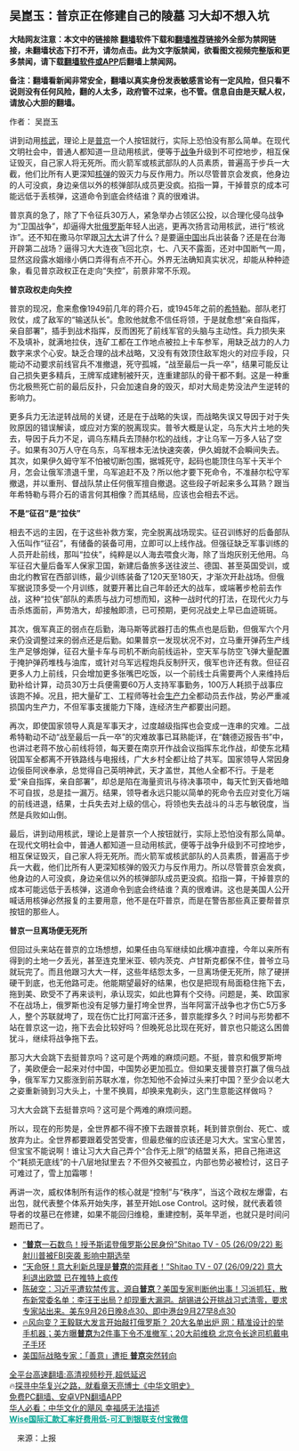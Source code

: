  <!-- 面包屑导航 --> <h2>吴崑玉：普京正在修建自己的陵墓 习大却不想入坑</h2> <p class="notice"><b>大陆网友注意：本文中的链接除 <a href="https://github.com/bannedbook/fanqiang" >翻墙</a>软件下载和<a href="https://github.com/killgcd/justmysocks/blob/master/README.md">翻墙推荐</a>链接外全部为禁网链接，未翻墙状态下打不开，请勿点击。此为文字版禁闻，欲看图文视频完整版和更多禁闻，请下载<a href="https://github.com/bannedbook/fanqiang">翻墙软件或APP</a>后翻墙上禁闻网。</p><p>备注：翻墙看新闻非常安全，翻墙以真实身份发表敏感言论有一定风险，但只看不说则没有任何风险，翻的人太多，政府管不过来，也不管。信息自由是天赋人权，请放心大胆的翻墙。</b></p>  <div class="entry"> <p>作者： 吴崑玉</p> <p id="summary">讲到动用<a href="https://www.bannedbook.org/bnews/tag/%E6%A0%B8%E6%AD%A6/" class="st_tag internal_tag" rel="tag" title="标签 核武 下的日志">核武</a>，理论上是<a href="https://www.bannedbook.org/bnews/tag/%e6%99%ae%e4%ba%ac/" class="st_tag internal_tag" rel="tag" title="标签 普京 下的日志">普京</a>一个人按钮就行，实际上恐怕没有那么简单。在现代文明社会中，普通人都知道一旦动用核武，便等于<a href="https://www.bannedbook.org/bnews/tag/%E6%88%98%E4%BA%89/" class="st_tag internal_tag" rel="tag" title="标签 战争 下的日志">战争</a>升级到不可控地步，相互保证毁灭，自己家人将无死所。而火箭军或核武部队的人员素质，普遍高于步兵一大截，他们比所有人更深知<a href="https://www.bannedbook.org/bnews/tag/%e6%a0%b8%e5%bc%b9/" class="st_tag internal_tag" rel="tag" title="标签 核弹 下的日志">核弹</a>的毁灭力与反作用力。所以尽管普京会发疯，他身边的人可没疯，身边亲信以外的核弹部队成员更没疯。掐指一算，干掉普京的成本可能远低于丢核弹，这道命令到底会终结谁？真的很难讲。</p> <p><strong></strong></p> <p>普京真的急了，除了下令征兵30万人，紧急举办占领区公投，以合理化侵乌战争为“卫国战争”，却逼得大批<a href="https://www.bannedbook.org/bnews/tag/%e4%bf%84%e7%bd%97%e6%96%af/" class="st_tag internal_tag" rel="tag" title="标签 俄罗斯 下的日志">俄罗斯</a>年轻人出逃，更再次扬言动用核武，进行“核讹诈”。还不知在撒马尔罕跟<a href="https://www.bannedbook.org/bnews/tag/%E4%B9%A0%E5%A4%A7%E5%A4%A7/" class="st_tag internal_tag" rel="tag" title="标签 习大大 下的日志">习大大</a>讲了什么？是要逼<span class='wp_keywordlink_affiliate'><a href="https://www.bannedbook.org/" title="中国" target="_blank">中国</a></span>出兵出装备？还是在台海开辟第二战场？逼得习大大连夜飞回北京，七、八天不露面，还对中国断气一周，显然这段露水姻缘小俩口弄得有点不开心。外界无法确知真实状况，却能从种种迹象，看见普京政权正在走向“失控”，前景非常不乐观。</p> <p><strong>普京政权走向失控</strong></p>  <p>普京的现况，愈来愈像1949前几年的蒋介石，或1945年之前的<a href="https://www.bannedbook.org/bnews/tag/%e5%b8%8c%e7%89%b9%e5%8b%92/" class="st_tag internal_tag" rel="tag" title="标签 希特勒 下的日志">希特勒</a>。部队老打败仗，成了敌军的“输送队长”。愈败他就愈不信任将领，于是就愈想“亲自指挥，亲自部署”，插手到战术指挥，反而困死了前线军官的头脑与主动性。兵力损失来不及填补，就满地拉伕，连矿工都在工作地点被拉上卡车参军，用缺乏战力的人力数字来求个心安。缺乏合理的战术战略，又没有有效顶住敌军炮火的对应手段，只能动不动要求前线官兵不准撤退，死守孤城，“战至最后一兵一卒”，结果可能反让自己损失更多精兵，王牌军成建制被歼灭，连重建部队的骨干都不剩。这是一种重伤北极熊死亡前的最后反扑，只会加速自身的毁灭，却对大局走势没法产生逆转的影响力。</p> <p>更多兵力无法逆转战局的关键，还是在于战略的失误，而战略失误又导因于对于失败原因的错误解读，或应对方案的脱离现实。普爷大概是认定，乌东大片土地的失去，导因于兵力不足，调乌东精兵去顶赫尔松的战线，才让乌军一万多人钻了空子。如果有30万人守在乌东，乌军根本无法快速突袭，伊久姆就不会瞬间失去。其次，如果伊久姆守军不怕被切断包围，据城死守，起码也能顶住乌军十天半个月，怎会让俄军溃退千里，乌军追赶不及？所以他才要下死命令，不准赫尔松守军撤退，并以重刑、督战队禁止任何俄军擅自撤退。这些段子听起来多么耳熟？跟当年希特勒与蒋介石的语言何其相像？而其结局，应该也会相去不远。</p> <p><strong>不是“征召”是“拉伕”</strong></p> <p>相去不远的主因，在于这些补救方案，完全脱离战场现实。征召训练好的后备部队入伍叫作“征召”，有储备的装备可用，立即可以上线作战。但强征缺乏军事训练的人员开赴前线，那叫“拉伕”，纯粹是以人海去喂食火海，除了当炮灰别无他用。乌军征召大量后备军人保家卫国，新建后备旅多送往波兰、德国、甚至英国受训，或由北约教官在西部训练，最少训练装备了120天至180天，才渐次开赴战场。但俄军据说顶多受一个月训练，就要开著比自己年龄还大的战车，或端著步枪前去作战，这种“拉伕”部队的素质与战力可想而知，这种一战时代的打法，在现代火力与击杀炼面前，声势浩大，却接触即溃，已可预期，更何况战史上早已血迹斑斑。</p> <p>其次，俄军真正的弱点在后勤，海马斯等武器打击的焦点也是后勤，但俄军六个月来仍没调整过来的弱点还是后勤。如果普京一发现状况不对，立马重开弹药生产线生产足够炮弹，征召大量卡车与司机不断向前线运补，空天军与防空飞弹大量配置于掩护弹药堆栈与油库，或针对乌军远程炮兵反制歼灭，俄军也许还有救。但征召更多人力上前线，只会增加更多张嘴巴吃饭，以一个前线士兵需要两个人来维持后勤补给计算，动员30万士兵便需要60万人支持军事勤务，100万人耗损于战事应该跑不掉。况且，把大量矿工、工程师等社会<a href="https://www.bannedbook.org/bnews/tag/%E7%94%9F%E4%BA%A7%E5%8A%9B/" class="st_tag internal_tag" rel="tag" title="标签 生产力 下的日志">生产力</a>全都动员去作战，势必严重减损国内生产力，不但军事支援能力下降，连经济生产都要出问题。</p>  <p>再次，即使国家领导人真是军事天才，过度越级指挥也会变成一连串的灾难。二战希特勒动不动“战至最后一兵一卒”的灾难故事已耳熟能详，在“魏德迈报告书”中，也讲过老蒋不放心前线将领，每天要在南京开作战会议指挥东北作战，却使东北精锐国军全都离不开铁路线与电报线，广大乡村全都让给了共军。国家领导人常因身边佞臣阿谀奉承，总觉得自己英明神武，天才盖世，其他人全都不行。于是老爱“亲自指挥，亲自部署”，却总是陷在海量资讯与待决事项中，每天忙到天昏地暗不可自拔，总是挂一漏万。结果，领导者永远只能以简单的死命令去应对变化万端的前线进退，结果，士兵失去对上级的信心，将领也失去战斗的斗志与敏锐度，当然是兵败如山倒。</p> <p>最后，讲到动用核武，理论上是普京一个人按钮就行，实际上恐怕没有那么简单。在现代文明社会中，普通人都知道一旦动用核武，便等于战争升级到不可控地步，相互保证毁灭，自己家人将无死所。而火箭军或核武部队的人员素质，普遍高于步兵一大截，他们比所有人更深知核弹的毁灭力与反作用力。所以尽管普京会发疯，他身边的人可没疯，身边亲信以外的核弹部队成员更没疯。掐指一算，干掉普京的成本可能远低于丢核弹，这道命令到底会终结谁？真的很难讲。这也是美国人公开喊话用核弹必然报复的主要用意，他不是在吓普京，而是在警告那些真正要帮普京按钮的那些人。</p> <p><strong>普京一旦离场便无死所</strong></p> <p>但回过头来站在普京的立场想想，如果任由乌军继续如此横冲直撞，今年以来所有得到的土地一夕丢光，甚至连克里米亚、顿内茨克、卢甘斯克都保不住，普爷立马就玩完了。而且他跟习大大一样，这些年结怨太多，一旦离场便无死所，除了硬拼硬干到底，也无他路可走。他能期望最好的结果，也仅是把现有局面稳住拖下去，拖到美、欧受不了再来谈判，承认现实，如此也算有个交待。问题是，美、欧国家不在战场上，俄罗斯也没有足够力量打垮全世界，当年阿富汗战争也才伤亡5万多人，整个苏联就垮了，现在伤亡比打阿富汗还多，普京能撑多久？时间与形势都不站在普京这一边，拖下去会比较好吗？但晚死总比现在死好，普京也只能这么困兽犹斗，继续将战争拖下去。</p> <p>那习大大会跳下去挺普京吗？这可是个两难的麻烦问题。不挺，普京和俄罗斯垮了，美欧便会一起来对付中国，中国势必更加孤立。但如果支援普京打赢了俄乌战争，俄军军力又膨涨到前苏联水准，你怎知他不会掉过头来打中国？至少会以老大之姿重新骑到习大头上，十里不换肩，却换来鬼剃头，这门生意能这样做吗？</p>  <p>习大大会跳下去挺普京吗？这可是个两难的麻烦问题。</p> <p>所以，现在的形势是，全世界都不得不撩下去跟普京耗，耗到普京倒台、死亡、或放弃为止。全世界都要跟着受苦受害，但最悲催的应该还是习大大。宝宝心里苦，但宝宝不能说啊！谁让习大大自己弄个“合作无上限”的结盟关系，把自己拖进这个“耗损无底线”的十八层地狱里去？不但外交被孤立，内部也势必被检讨，这日子可难过了，雪上加霜哪！</p> <p>再讲一次，威权体制所有运作的核心就是“控制”与“秩序”，当这个政权左爆雷，右出包，就代表整个体系开始失序，甚至开始Lose Control。这时候，就代表着领导者的坟墓已在修建，如果不能回归维稳，重建控制，英年早逝，也就只是时间问题而已了。</p> <div id="taboola-mid-1"></div>  <ul class='op-related-articles' title='相关阅读'> <li><a href='https://www.bannedbook.org/bnews/bannedvideo/20220927/1789796.html' target='_blank'>“<b>普京</b>一石数鸟！授予斯诺登俄罗斯公民身份”Shitao TV - 05 (26/09/22) 影射川普被FBI突袭 影响中期选举</a></li> <li><a href='https://www.bannedbook.org/bnews/bannedvideo/20220927/1789794.html' target='_blank'>“天命呀！意大利新总理是<b>普京</b>的崇拜者！”Shitao TV - 07 (26/09/22) 意大利退出欧盟 已在推特上疯传</a></li> <li><a href='https://www.bannedbook.org/bnews/bannedvideo/20220927/1789768.html' target='_blank'>陈破空：习近平遭软禁传言，源自<b>普京</b>？美国专家判断他出事！习派抓狂，散布新常委名单：李汪王出局？却现重大漏洞。胡锡进公开挑战习式清零，要求专家站出来。美东9月26日晚8点30、即中港台9月27早8点30</a></li> <li><a href='https://www.bannedbook.org/bnews/bannedvideo/20220927/1789740.html' target='_blank'>🔥风向变？王毅联大发言开始敲打俄罗斯？ 20大名单出炉 网：精准设计的举手机器；美方曝<b>普京</b>为2件事下令不准撤军；20大前维稳 北京令长途司机戴电子手环</a></li> <li><a href='https://www.bannedbook.org/bnews/comments/20220927/1789732.html' target='_blank'>美国际战略专家：「善意」遭拒 <b>普京</b>突然转向</a></li> </ul> <p class="texttj"> <a href="https://github.com/bannedbook/fanqiang/wiki/V2ray%E6%9C%BA%E5%9C%BA" target="_blank">全平台高速翻墙:高清视频秒开,超低延迟</a><br/> 🔥<a href="https://www.bannedbook.org/bnews/comments/20220808/1768773.html" target="_blank">探寻中华复兴之路，就看章天亮博士《中华文明史》</a><br/> <a href="https://github.com/bannedbook/fanqiang/wiki/%E7%A6%81%E9%97%BB%E7%BD%91%E5%AE%89%E5%8D%93%E7%BF%BB%E5%A2%99%E6%96%B0%E9%97%BBAPP" target="_blank">免费PC翻墙、安卓VPN翻墙APP</a><br/> <a href="https://www.bannedbook.org/bnews/comments/20220220/1694796.html" target="_blank">华人必看：中华文化的飓风 幸福感无法描述</a><br/> <b onclick="window.open('https://wise.prf.hn/click/camref:1011lqFCW/creativeref:1011l61212')" style="cursor:pointer;color:#00A191;text-decoration:underline;font-weight: bold;">Wise国际汇款汇率好费用低-可汇到银联支付宝微信</b> </p><p class="src-info">　来源：上报 </p> <a name='sharetosocial'></a>  <div style="margin-bottom:5px;padding-bottom:5px;clear:both"> <div id="archive-pix-1" class="banner-ads"> <!-- AuctionX Display platform tag START --> <div id="27602x728x90x621x_ADSLOT1" clicktrack="%%CLICK_URL_ESC%%"></div>  <!-- AuctionX Display platform tag END --> </div> <div id="archive-pix-2" class="banner-ads"> <!-- AuctionX Display platform tag START --> <div id="27556x300x250x621x_ADSLOT1" clicktrack="%%CLICK_URL_ESC%%" style="margin:0 auto;text-align:center"></div>  <!-- AuctionX Display platform tag END --> </div> </div>  <div id="archive-pix-1" class="banner-ads"> <!-- AuctionX Display platform tag START --> <div id="27603x728x90x621x_ADSLOT1" clicktrack="%%CLICK_URL_ESC%%"></div>  <!-- AuctionX Display platform tag END --> </div> </div><!--END ENTRY--> 